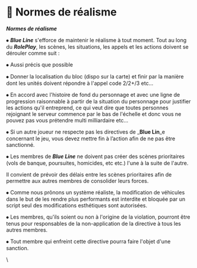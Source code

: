 # 🔰 Normes de réalisme

_**Normes de réalisme**_



⦁ _**Blue Line**_ s'efforce de maintenir le réalisme à tout moment. Tout au long du _**RolePlay**_, les scènes, les situations, les appels et les actions doivent se dérouler comme suit :&#x20;



⦁ Aussi précis que possible&#x20;

⦁ Donner la localisation du bloc (dispo sur la carte) et finir par la manière dont les unités doivent répondre à l'appel code 2/2+/3 etc...

⦁ En accord avec l'histoire de fond du personnage et avec une ligne de progression raisonnable à partir de la situation du personnage pour justifier les actions qu'il entreprend, ce qui veut dire que toutes personnes rejoignant le serveur commence par le bas de l'échelle et donc vous ne pouvez pas vous prétendre multi milliardaire etc…&#x20;

⦁ Si un autre joueur ne respecte pas les directives de _**Blue Lin**_e concernant le jeu, vous devez mettre fin à l’action afin de ne pas être sanctionné.

⦁ Les membres de _**Blue Line**_ ne doivent pas créer des scènes prioritaires (vols de banque, poursuites, homicides, etc etc.) l'une à la suite de l'autre.&#x20;

Il convient de prévoir des délais entre les scènes prioritaires afin de permettre aux autres membres de consolider leurs forces.&#x20;

⦁ Comme nous prônons un système réaliste, la modification de véhicules dans le but de les rendre plus performants est interdite et bloquée par un script seul des modifications esthétiques sont autorisées.

⦁ Les membres, qu'ils soient ou non à l'origine de la violation, pourront être tenus pour responsables de la non-application de la directive à tous les autres membres.

⦁ Tout membre qui enfreint cette directive pourra faire l'objet d'une sanction.

\
